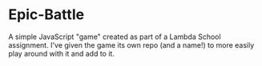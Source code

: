 # Epic-Battle

A simple JavaScript "game" created as part of a Lambda School assignment. I've given the game its own repo (and a name!) to more easily play around with it and add to it.
